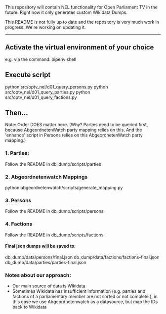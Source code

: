 This repository will contain NEL functionality for Open Parliament TV in the future. Right now it only generates custom Wikidata Dumps.

This README is not fully up to date and the repository is very much work in progress. We're working on updating it.

---

## Activate the virtual environment of your choice

e.g. via the command: pipenv shell

## Execute script

python src/optv_nel/d01_query_persons.py
python src/optv_nel/d01_query_parties.py
python src/optv_nel/d01_query_factions.py

## Then...

Note: Order DOES matter here.
(Why? Parties need to be queried first, because AbgeordnetenWatch party mapping relies on this. And the 'enhance' script in Persons relies on this AbgeordnetenWatch party mapping.)

### 1. Parties:

Follow the README in db_dump/scripts/parties

### 2. Abgeordnetenwatch Mappings

python abgeordnetenwatch/scripts/generate_mapping.py

### 3. Persons

Follow the README in db_dump/scripts/persons

### 4. Factions

Follow the README in db_dump/scripts/factions

#### Final json dumps will be saved to:

db_dump/data/persons/final.json
db_dump/data/factions/factions-final.json
db_dump/data/parties/parties-final.json

### Notes about our approach:

- Our main source of data is Wikidata
- Sometimes Wikidata has insufficient information (e.g. parties and factions of a parliamentary member are not sorted or not complete.), in this case we use Abgeordnetenwatch as a datasource, but map the IDs back to Wikidata
